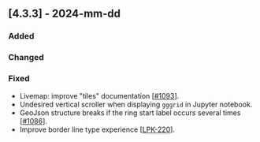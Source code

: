 ## [4.3.3] - 2024-mm-dd

### Added

### Changed

### Fixed

- Livemap: improve "tiles" documentation [[#1093](https://github.com/JetBrains/lets-plot/issues/1093)].
- Undesired vertical scroller when displaying `gggrid` in Jupyter notebook.
- GeoJson structure breaks if the ring start label occurs several times [[#1086](https://github.com/JetBrains/lets-plot/issues/1086)].
- Improve border line type experience [[LPK-220](https://github.com/JetBrains/lets-plot-kotlin/issues/220)].